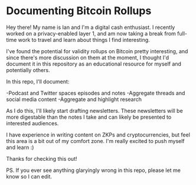 # Documenting Bitcoin Rollups

Hey there! My name is Ian and I'm a digital cash enthusiast. I recently worked on a privacy-enabled layer 1, and am now taking a break from full-time work to travel and learn about things I find interesting.

I've found the potential for validity rollups on Bitcoin pretty interesting, and since there's more discussion on them at the moment, I thought I'd document it in this repository as an educational resource for myself and potentially others.

In this repo, I'll document:

-Podcast and Twitter spaces episodes and notes
-Aggregate threads and social media content
-Aggregate and highlight research

As I do this, I'll likely start drafting newsletters. These newsletters will be more digestable than the notes I take and can likely be presented to interested audiences.

I have experience in writing content on ZKPs and cryptocurrencies, but feel this area is a bit out of my comfort zone. I'm really excited to push myself and learn :)

Thanks for checking this out!

PS. If you ever see anything glaryingly wrong in this repo, please let me know so I can edit.
